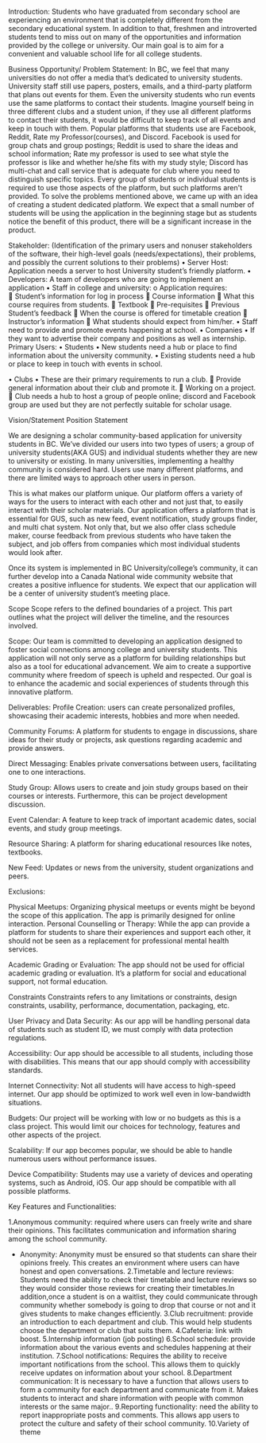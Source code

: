Introduction:
Students who have graduated from secondary school are experiencing an environment that is completely different from the secondary educational system. In addition to that, freshmen and introverted students tend to miss out on many of the opportunities and information provided by the college or university. Our main goal is to aim for a convenient and valuable school life for all college students.


Business Opportunity/ Problem Statement:
	In BC, we feel that many universities do not offer a media that’s dedicated to university students. University staff still use papers, posters, emails, and a third-party platform that plans out events for them. Even the university students who run events use the same platforms to contact their students. Imagine yourself being in three different clubs and a student union, if they use all different platforms to contact their students, it would be difficult to keep track of all events and keep in touch with them. 
 	Popular platforms that students use are Facebook, Reddit, Rate my Professor(courses), and Discord. Facebook is used for group chats and group postings; Reddit is used to share the ideas and school information; Rate my professor is used to see what style the professor is like and whether he/she fits with my study style; Discord has multi-chat and call service that is adequate for club where you need to distinguish specific topics. Every group of students or individual students is required to use those aspects of the platform, but such platforms aren't provided. 
	To solve the problems mentioned above, we came up with an idea of creating a student dedicated platform.  We expect that a small number of students will be using the application in the beginning stage but as students notice the benefit of this product, there will be a significant increase in the product. 



Stakeholder: (Identification of the primary users and nonuser stakeholders of the software, their high-level goals (needs/expectations), their problems, and possibly the current solutions to their problems)
•	Server Host: Application needs a server to host University student’s friendly platform. 
•	Developers: A team of developers who are going to implement an application 
•	Staff in college and university:
o	Application requires:  
	Student’s information for log in process
	Course information
	What this course requires from students.
	Textbook 
	Pre-requisites
	Previous Student’s feedback 
	When the course is offered for timetable creation 
	Instructor’s information
	What students should expect from him/her. 
•	Staff need to provide and promote events happening at school. 
•	Companies 
•	If they want to advertise their company and positions as well as internship. 
Primary Users:
•	Students 
•	New students need a hub or place to find information about the university community. 
•	Existing students need a hub or place to keep in touch with events in school. 


•	Clubs 
•	These are their primary requirements to run a club.
	Provide general information about their club and promote it.
	Working on a project. 
	Club needs a hub to host a group of people online; discord and Facebook group are used but they are not perfectly suitable for scholar usage. 


Vision/Statement Position Statement 
	
We are designing a scholar community-based application for university students in BC. We’ve divided our users into two types of users; a group of university students(AKA GUS) and individual students whether they are new to university or existing. In many universities, implementing a healthy community is considered hard. Users use many different platforms, and there are limited ways to approach other users in person. 

This is what makes our platform unique. Our platform offers a variety of ways for the users to interact with each other and not just that, to easily interact with their scholar materials.  Our application offers a platform that is essential for GUS, such as new feed, event notification, study groups finder, and multi chat system. Not only that, but we also offer class schedule maker, course feedback from previous students who have taken the subject, and job offers from companies which most individual students would look after. 


Once its system is implemented in BC University/college’s community, it can further develop into a Canada National wide community website that creates a positive influence for students. We expect that our application will be a center of university student’s meeting place.


Scope
Scope refers to the defined boundaries of a project. This part outlines what the project will deliver the timeline, and the resources involved. 

Scope: Our team is committed to developing an application designed to foster social connections among college and university students. This application will not only serve as a platform for building relationships but also as a tool for educational advancement. We aim to create a supportive community where freedom of speech is upheld and respected. Our goal is to enhance the academic and social experiences of students through this innovative platform. 

Deliverables: 
Profile Creation: users can create personalized profiles, showcasing their academic interests, hobbies and more when needed. 

Community Forums: A platform for students to engage in discussions, share ideas for their study or projects, ask questions regarding academic and provide answers. 

Direct Messaging: Enables private conversations between users, facilitating one to one interactions. 

Study Group: Allows users to create and join study groups based on their courses or interests. Furthermore, this can be project development discussion. 

Event Calendar: A feature to keep track of important academic dates, social events, and study group meetings.

Resource Sharing: A platform for sharing educational resources like notes, textbooks. 

New Feed: Updates or news from the university, student organizations and peers. 

Exclusions: 

Physical Meetups: Organizing physical meetups or events might be beyond the scope of this application. The app is primarily designed for online interaction.
Personal Counselling or Therapy: While the app can provide a platform for students to share their experiences and support each other, it should not be seen as a replacement for professional mental health services.

Academic Grading or Evaluation: The app should not be used for official academic grading or evaluation. It’s a platform for social and educational support, not formal education.

Constraints
Constraints refers to any limitations or constraints, design constraints, usability, performance, documentation, packaging, etc. 

User Privacy and Data Security: As our app will be handling personal data of students such as student ID, we must comply with data protection regulations. 

Accessibility: Our app should be accessible to all students, including those with disabilities. This means that our app should comply with accessibility standards. 

Internet Connectivity: Not all students will have access to high-speed internet. Our app should be optimized to work well even in low-bandwidth situations. 

Budgets: Our project will be working with low or no budgets as this is a class project. This would limit our choices for technology, features and other aspects of the project. 

Scalability: If our app becomes popular, we should be able to handle numerous users without performance issues. 

Device Compatibility: Students may use a variety of devices and operating systems, such as Android, iOS. Our app should be compatible with all possible platforms. 



Key Features and Functionalities:

1.Anonymous community:  required where users can freely write and share their opinions. This facilitates communication and information sharing among the school community.
- Anonymity: Anonymity must be ensured so that students can share their opinions freely. This creates an environment where users can have honest and open conversations.
2.Timetable and lecture reviews: Students need the ability to check their timetable and lecture reviews so they would consider those reviews for creating their timetables.In addition,once a student is on a waitlist, they could communicate through community whether somebody is going to drop that course or not and it gives students to make changes efficiently.
3.Club recruitment: provide an introduction to each department and club. This would help students choose the department or club that suits them.
4.Cafeteria: link with boost.
5.Internship information (job posting)
6.School schedule: provide information about the various events and schedules happening at their institution.
 7.School notifications: Requires the ability to receive important notifications from the school. This allows them to quickly receive updates on information about your school.
8.Department communication: It is necessary to have a function that allows users to form a community for each department  and communicate from it. Makes students to interact and share information with people with common interests or the same major..
9.Reporting functionality: need the ability to report inappropriate posts and comments. This allows app users to protect the culture and safety of their school community.
10.Variety of theme


